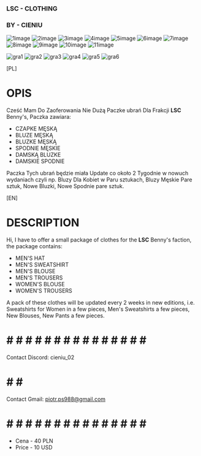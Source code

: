 ### LSC - CLOTHING ###
### BY - CIENIU ###
![1image](https://github.com/user-attachments/assets/7f4b711a-699a-4ba3-8334-b213a6332db2)
![2image](https://github.com/user-attachments/assets/babce13c-788d-4981-afc4-daee1557d981)
![3image](https://github.com/user-attachments/assets/faed7d9b-70af-4643-bffc-9dd911a81405)
![4image](https://github.com/user-attachments/assets/010c52b1-b14c-470b-b944-6d166a0bac79)
![5image](https://github.com/user-attachments/assets/e87c2aef-61b9-4531-ad2a-de0ed482fe76)
![6image](https://github.com/user-attachments/assets/0ce13e85-b702-4f48-a038-f59c06c79460)
![7image](https://github.com/user-attachments/assets/29be9ecb-c75d-49e3-bd22-2417e664607f)
![8image](https://github.com/user-attachments/assets/a899ade6-57a6-4048-882c-f5fe74c2efe0)
![9image](https://github.com/user-attachments/assets/627b333d-9abc-4865-b719-fb77feff8d3c)
![10image](https://github.com/user-attachments/assets/bc2c5fd4-3310-488b-8623-79b777979aa2)
![11image](https://github.com/user-attachments/assets/2d4b8c7e-421f-4d47-a4d1-f043bc9ae5fd)

![gra1](https://github.com/user-attachments/assets/1eec6673-4b3e-426c-94b5-692bbf04999f)
![gra2](https://github.com/user-attachments/assets/060639d0-ebea-45e3-99fd-fee9c8a9149a)
![gra3](https://github.com/user-attachments/assets/c1f836a4-68a9-498d-99e8-10fa95bea0ef)
![gra4](https://github.com/user-attachments/assets/56381e4f-256d-4f4e-a074-572f5b0b9026)
![gra5](https://github.com/user-attachments/assets/98299eb9-ac83-466b-884a-9f22441956f9)
![gra6](https://github.com/user-attachments/assets/2084c1fb-59f1-46ec-8fc5-c4d96b59cc85)

[PL]
# OPIS
Cześć Mam Do Zaoferowania Nie Dużą Paczke ubrań Dla Frakcji **LSC** Benny's, Paczka zawiara:
- CZAPKE MĘSKĄ
- BLUZE MĘSKĄ
- BLUZKE MĘSKĄ
- SPODNIE MĘSKIE
- DAMSKĄ BLUZKE
- DAMSKIE SPODNIE

Paczka Tych ubrań będzie miała Update co około 2 Tygodnie w nowuch wydaniach czyli np. Bluzy Dla Kobiet w Paru sztukach, Bluzy Męskie Pare sztuk, Nowe Bluzki, Nowe Spodnie pare sztuk.

[EN]
# DESCRIPTION
Hi, I have to offer a small package of clothes for the **LSC** Benny's faction, the package contains:
- MEN'S HAT
- MEN'S SWEATSHIRT
- MEN'S BLOUSE
- MEN'S TROUSERS
- WOMEN'S BLOUSE
- WOMEN'S TROUSERS

A pack of these clothes will be updated every 2 weeks in new editions, i.e. Sweatshirts for Women in a few pieces, Men's Sweatshirts a few pieces, New Blouses, New Pants a few pieces.
# # # # # # # # # # # # # # # # #
Contact Discord: cieniu_02
# # # #
Contact Gmail: piotr.ps988@gmail.com
# # # # # # # # # # # # # # # # #
- Cena - 40 PLN
- Price - 10 USD

